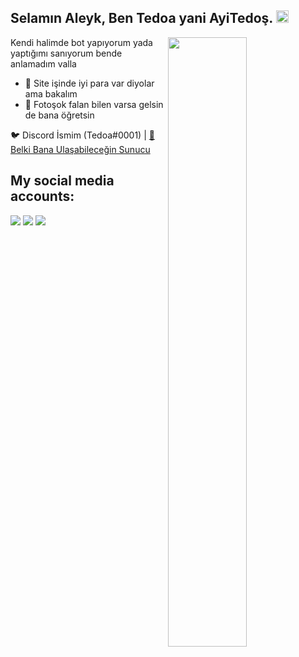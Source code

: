 <h2>Selamın Aleyk, Ben Tedoa yani AyiTedoş. <img src="https://media.giphy.com/media/Q7LHmoFwVP6Yc1swZs/giphy.gif" height="20px"></h2>

<img width="50%" align="right" src="https://github-readme-stats.vercel.app/api?username=Tedoa0&show_icons=true&hide_title=true&theme=merko">

Kendi halimde bot yapıyorum yada yaptığımı sanıyorum bende anlamadım valla

- 👯 Site işinde iyi para var diyolar ama bakalım
- 🎈 Fotoşok falan bilen varsa gelsin de bana öğretsin

🐦 Discord İsmim (Tedoa#0001) | [🏡 Belki Bana Ulaşabileceğin Sunucu](https://discord.gg/WBN7vy7KE6)




<h2>My social media accounts:</h2>
 <a href="https://discord.com/users/852624608434978859" target"blank_"><img src="https://img.shields.io/badge/Discord%20-7289DA.svg?&style=for-the-badge&logo=discord&logoColor=white"></a>
<a href="https://www.youtube.com/channel/UCxIBaIpeUyRM3Xm3ZT_ZbPQ" target"blank_"><img src="https://img.shields.io/badge/youtube%20-ff0000.svg?&style=for-the-badge&logo=youtube&logoColor=white"></a>
   <a href="https://www.instagram.com/emirhan.uyumaz00" target"blank_"><img src="https://img.shields.io/badge/INSTAGRAM%20-DC3175.svg?&style=for-the-badge&logo=instagram&logoColor=white"></a>

